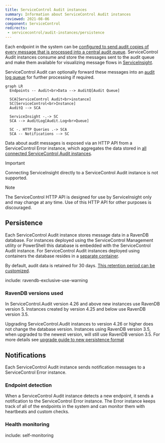 ```yaml
---
title: ServiceControl Audit instances
summary: Information about ServiceControl Audit instances
reviewed: 2021-08-06
component: ServiceControl
redirects:
 - servicecontrol/audit-instances/persistence
---
```


Each endpoint in the system can be [configured to send audit copies of every message that is processed into a central audit queue](/nservicebus/operations/auditing.md). ServiceControl Audit instances consume and store the messages sent to the audit queue and make them available for visualizing message flows in [ServiceInsight](/serviceinsight/).

ServiceControl Audit can optionally forward these messages into an [audit log queue](configuration.md#transport-servicecontrol-auditforwardauditmessages) for further processing if required.

```mermaid
graph LR
  Endpoints -- Audit<br>Data --> AuditQ[Audit Queue]

  SCA[ServiceControl Audit<br>instance]
  SC[ServiceControl<br>Instance]
  AuditQ --> SCA

  ServiceInsight -.-> SC
  SCA --> AuditLog[Audit.Log<br>Queue]

  SC -. HTTP Queries .-> SCA
  SCA -- Notifications --> SC
```

Data about audit messages is exposed via an HTTP API from a ServiceControl Error instance, which aggregates the data stored in [all connected ServiceControl Audit instances](/servicecontrol/servicecontrol-instances/remotes.md#overview-sharding-audit-messages-with-competing-consumers).

> [!IMPORTANT]
> Connecting ServiceInsight directly to a ServiceControl Audit instance is not supported.

> [!NOTE]
> The ServiceControl HTTP API is designed for use by ServiceInsight only and may change at any time. Use of this HTTP API for other purposes is discouraged.

## Persistence

Each ServiceControl Audit instance stores message data in a RavenDB database. For instances deployed using the ServiceControl Management utility or PowerShell this database is embedded with the ServiceControl Audit instance. For ServiceControl Audit instances deployed using containers the database resides in a [separate container](/servicecontrol/ravendb/deployment/containers.md).

By default, audit data is retained for 30 days. [This retention period can be customized](/servicecontrol/audit-instances/configuration.md#data-retention).

include: ravendb-exclusive-use-warning

### RavenDB versions used

In ServiceControl.Audit version 4.26 and above new instances use RavenDB version 5. Instances created by version 4.25 and below use RavenDB version 3.5.

Upgrading ServiceControl.Audit instances to version 4.26 or higher does not change the database version. Instances using RavenDB version 3.5, when upgraded to the newest version, will still use RavenDB version 3.5. For more details see [upgrade guide to new persistence format](/servicecontrol/upgrades/new-persistence.md)

## Notifications

Each ServiceControl Audit instance sends notification messages to a ServiceControl Error instance.

### Endpoint detection

When a ServiceControl Audit instance detects a new endpoint, it sends a notification to the ServiceControl Error instance. The Error instance keeps track of all of the endpoints in the system and can monitor them with heartbeats and custom checks.

### Health monitoring

include: self-monitoring
